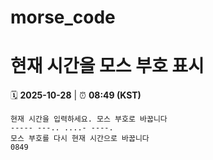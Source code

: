 # morse_code
# 현재 시간을 모스 부호 표시
<!-- MORSE_TIME_START -->
🗓️ **2025-10-28** | ⏰ **08:49 (KST)**

```
현재 시간을 입력하세요. 모스 부호로 바꿉니다
----- ---.. ....- ----.
모스 부호를 다시 현재 시간으로 바꿉니다
0849
```
<!-- MORSE_TIME_END -->
